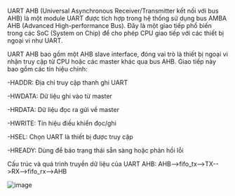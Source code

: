 UART AHB (Universal Asynchronous Receiver/Transmitter kết nối với bus AHB) là một module UART được tích hợp trong hệ thống sử dụng bus AMBA AHB (Advanced High-performance Bus). Đây là một giao tiếp phổ biến trong các SoC (System on Chip) để cho phép CPU giao tiếp với các thiết bị ngoại vi như UART.

UART AHB bao gồm một AHB slave interface, đóng vai trò là thiết bị ngoại vi nhận truy cập từ CPU hoặc các master khác qua bus AHB. Giao tiếp này bao gồm các tín hiệu chính:

-HADDR: Địa chỉ truy cập thanh ghi UART

-HWDATA: Dữ liệu ghi vào từ master

-HRDATA: Dữ liệu đọc ra gửi về master

-HWRITE: Tín hiệu điều khiển đọc/ghi

-HSEL: Chọn UART là thiết bị được truy cập

-HREADY: Dùng để báo trạng thái sẵn sàng hoặc phản hồi lỗi

Cấu trúc và quá trình truyền dữ liệu của UART AHB:
AHB-->fifo_tx-->TX-->RX-->fifo_rx-->AHB



![image](https://github.com/user-attachments/assets/ac49d8d8-2488-4729-8c04-37f1ce9ee374)

